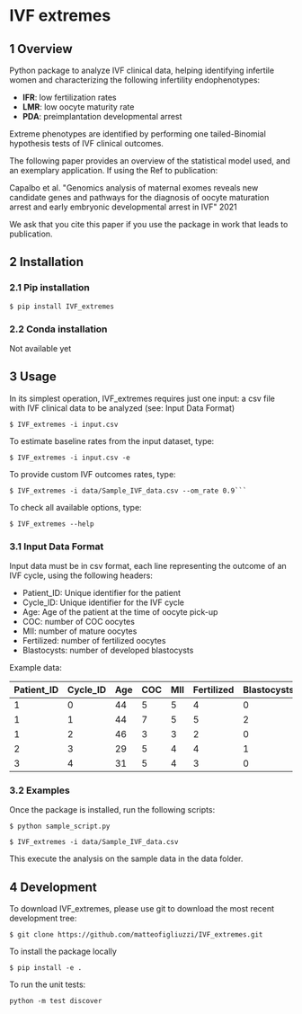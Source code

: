 # IVF extremes

## 1 Overview

Python package to analyze IVF clinical data, helping identifying infertile women and characterizing the following infertility 
endophenotypes:

- **IFR**: low fertilization rates 
- **LMR**: low oocyte maturity rate
- **PDA**: preimplantation developmental arrest

Extreme phenotypes are identified by performing one tailed-Binomial hypothesis tests of IVF clinical outcomes.

The following paper provides an overview of the statistical model used, and an exemplary application.
If using the 
Ref to publication:

Capalbo et al. "Genomics analysis of maternal exomes reveals new candidate genes and pathways for the diagnosis of oocyte maturation 
arrest and early embryonic developmental arrest in IVF" 2021

We ask that you cite this paper if you use the package in work that leads to publication. 

## 2 Installation

### 2.1 Pip installation

```console
$ pip install IVF_extremes
```

### 2.2 Conda installation

Not available yet

## 3 Usage

In its simplest operation, IVF_extremes requires just one input: a csv file with IVF clinical data to be analyzed 
(see: Input Data Format)

```console
$ IVF_extremes -i input.csv
```

To estimate baseline rates from the input dataset, type:

```console
$ IVF_extremes -i input.csv -e
```

To provide custom IVF outcomes rates, type:

```console
$ IVF_extremes -i data/Sample_IVF_data.csv --om_rate 0.9```
```

To check all available options, type:

```console
$ IVF_extremes --help
```


### 3.1 Input Data Format 

Input data must be in csv format, each line representing the outcome of an IVF cycle, 
using the following headers:
- Patient_ID: Unique identifier for the patient
- Cycle_ID: Unique identifier for the IVF cycle
- Age: Age of the patient at the time of oocyte pick-up
- COC: number of COC oocytes
- MII: number of mature oocytes
- Fertilized: number of fertilized oocytes
- Blastocysts: number of developed blastocysts

Example data:

|Patient_ID|Cycle_ID|Age|COC|MII|Fertilized|Blastocysts|
|----------|--------|---|---|---|----------|-----------|
|1 |0|44|5|5|4|0|
|1|1|44|7|5|5|2|
|1|2|46|3|3|2|0|
|2|3|29|5|4|4|1|
|3|4|31|5|4|3|0|


### 3.2 Examples

Once the package is installed, run the following scripts:

```console
$ python sample_script.py
```

```console
$ IVF_extremes -i data/Sample_IVF_data.csv
```

This execute the analysis on the sample data in the data folder.

## 4 Development

To download IVF_extremes, please use git to download the most recent development tree:


```console
$ git clone https://github.com/matteofigliuzzi/IVF_extremes.git
```

To install the package locally

```console
$ pip install -e .
```

To run the unit tests:

```console
python -m test discover
```